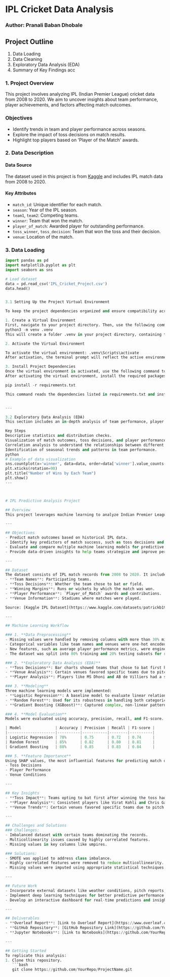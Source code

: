 # IPL Cricket Data Analysis

### Author: Pranali Baban Dhobale


## Project Outline
1. Data Loading
2. Data Cleaning
3. Exploratory Data Analysis (EDA)
4. Summary of Key Findings
acc

### 1. Project Overview

This project involves analyzing IPL (Indian Premier League) cricket data from 2008 to 2020. We aim to uncover insights about team performance, player achievements, and factors affecting match outcomes.

### Objectives
- Identify trends in team and player performance across seasons.
- Explore the impact of toss decisions on match results.
- Highlight top players based on 'Player of the Match' awards.


### 2. Data Description

#### Data Source
The dataset used in this project is from [Kaggle](https://www.kaggle.com/datasets/patrickb1912/ipl-complete-dataset-20082020) and includes IPL match data from 2008 to 2020.

#### Key Attributes
- `match_id`: Unique identifier for each match.
- `season`: Year of the IPL season.
- `team1`, `team2`: Competing teams.
- `winner`: Team that won the match.
- `player_of_match`: Awarded player for outstanding performance.
- `toss_winner`, `toss_decision`: Team that won the toss and their decision.
- `venue`: Location of the match.

### 3. Data Loading

```python
import pandas as pd
import matplotlib.pyplot as plt
import seaborn as sns

# Load dataset
data = pd.read_csv('IPL_Cricket_Project.csv')
data.head()


3.1 Setting Up the Project Virtual Environment

To keep the project dependencies organized and ensure compatibility across environments, it’s recommended to set up a Python virtual environment. Below are the steps to create, activate, and manage the virtual environment for this project.

1. Create a Virtual Environment
First, navigate to your project directory. Then, use the following command to create a virtual environment named .venv 
python3 -m venv .venv
This will create a folder .venv in your project directory, containing the isolated Python environment.

2. Activate the Virtual Environment

To activate the virtual environment: .venv\Scripts\activate
After activation, the terminal prompt will reflect the active environment by displaying the name of the virtual environment.

3. Install Project Dependencies
Once the virtual environment is activated, use the following command to install the required dependencies. Ensure that the requirements.txt file is available in the project directory and contains all necessary packages.
After activating the virtual environment, install the required packages by running:

pip install -r requirements.txt

This command reads the dependencies listed in requirements.txt and installs them into the isolated environment, ensuring consistent package versions.


---

3.2 Exploratory Data Analysis (EDA)
This section includes an in-depth analysis of team performance, player statistics, and match outcomes.

Key Steps
Descriptive statistics and distribution checks.
Visualization of match outcomes, toss decisions, and player performances.
Correlation analysis to understand the relationships between different factors.
Identification of seasonal trends and patterns in team performance.
python
# Example of data visualization
sns.countplot(x='winner', data=data, order=data['winner'].value_counts().index)
plt.xticks(rotation=90)
plt.title("Number of Wins by Each Team")
plt.show()
---



# IPL Predictive Analysis Project

## Overview
This project leverages machine learning to analyze Indian Premier League (IPL) cricket data and predict match outcomes. The analysis uncovers trends and key factors influencing match results, such as toss decisions, player performance, and venue conditions. Using advanced machine learning models like Gradient Boosting, this project delivers actionable insights and predictions.

---

## Objectives
- Predict match outcomes based on historical IPL data.
- Identify key predictors of match success, such as toss decisions and player performance.
- Evaluate and compare multiple machine learning models for predictive accuracy.
- Provide data-driven insights to help teams strategize and improve performance.

---

## Dataset
The dataset consists of IPL match records from 2008 to 2020. It includes the following key features:
- **Team Names**: Participating teams.
- **Toss Decisions**: Whether the team chose to bat or field.
- **Winning Margins**: Runs or wickets by which the match was won.
- **Player Performance**: `Player_of_Match` awards and contributions.
- **Venue Information**: Stadiums where matches were played.

Source: [Kaggle IPL Dataset](https://www.kaggle.com/datasets/patrickb1912/ipl-complete-dataset-20082020)

---

## Machine Learning Workflow

### 1. **Data Preprocessing**
- Missing values were handled by removing columns with more than 30% missing values and imputing others with mean or mode.
- Categorical variables like team names and venues were one-hot encoded for model compatibility.
- New features, such as average player performance metrics, were engineered to enhance model accuracy.
- The dataset was split into 80% training and 20% testing subsets for reliable evaluation.

### 2. **Exploratory Data Analysis (EDA)**
- **Toss Decisions**: Bar charts showed teams that chose to bat first had a 55% success rate.
- **Venue Analysis**: Certain venues favored specific teams due to pitch conditions.
- **Player Analysis**: Players like MS Dhoni and AB de Villiers had a significant impact on match outcomes.

### 3. **Modeling**
Three machine learning models were implemented:
- **Logistic Regression**: A baseline model to evaluate linear relationships.
- **Random Forest**: Used for its robustness in handling both categorical and numerical data.
- **Gradient Boosting (XGBoost)**: Captured complex, non-linear patterns, delivering the highest accuracy.

### 4. **Model Evaluation**
Models were evaluated using accuracy, precision, recall, and F1-score. The results are as follows:

| Model               | Accuracy | Precision | Recall | F1-score |
|---------------------|----------|-----------|--------|----------|
| Logistic Regression | 78%      | 0.75      | 0.72   | 0.74     |
| Random Forest       | 85%      | 0.82      | 0.80   | 0.81     |
| Gradient Boosting   | 88%      | 0.85      | 0.83   | 0.84     |

### 5. **Feature Importance**
Using SHAP values, the most influential features for predicting match outcomes were identified:
- Toss Decisions
- Player Performance
- Venue Conditions

---

## Key Insights
- **Toss Impact**: Teams opting to bat first after winning the toss had a higher success rate.
- **Player Analysis**: Consistent players like Virat Kohli and Chris Gayle played a crucial role in determining match outcomes.
- **Venue Trends**: Certain venues favored specific teams due to pitch conditions.

---

## Challenges and Solutions
### Challenges:
- Imbalanced dataset with certain teams dominating the records.
- Multicollinearity issues caused by highly correlated features.
- Missing values in key columns like umpires.

### Solutions:
- SMOTE was applied to address class imbalance.
- Highly correlated features were removed to reduce multicollinearity.
- Missing values were imputed using appropriate statistical techniques.

---

## Future Work
- Incorporate external datasets like weather conditions, pitch reports, and player fitness levels.
- Implement deep learning techniques for better predictive performance.
- Develop an interactive dashboard for real-time predictions and insights.

---

## Deliverables
- **Overleaf Report**: [Link to Overleaf Report](https://www.overleaf.com)
- **GitHub Repository**: [GitHub Repository Link](https://github.com/YourRepo/ProjectName)
- **Jupyter Notebooks**: [Link to Notebooks](https://github.com/YourRepo/ProjectName/notebooks)

---

## Getting Started
To replicate this analysis:
1. Clone this repository.
   ```bash
   git clone https://github.com/YourRepo/ProjectName.git


